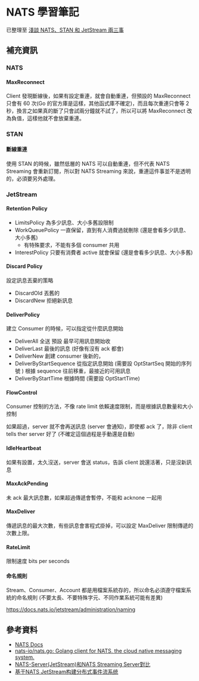 # NATS 學習筆記

已整理至 [淺談 NATS、STAN 和 JetStream 兩三事](https://marco79423.net/articles/%E6%B7%BA%E8%AB%87-natsstan-%E5%92%8C-jetstream-%E5%85%A9%E4%B8%89%E4%BA%8B)

## 補充資訊

### NATS

#### MaxReconnect

Client 發現斷線後，如果有設定重連，就會自動重連，但預設的 MaxReconnect 只會有 60 次(Go 的官方庫是這樣，其他函式庫不確定)，而且每次重連只會等 2 秒，換言之如果真的斷了只會試兩分鐘就不試了，所以可以將 MaxReconnect 改為負值，這樣他就不會放棄重連。

### STAN

#### 斷線重連

使用 STAN 的時候，雖然低層的 NATS 可以自動重連，但不代表 NATS Streaming 會重新訂閱，所以對 NATS Streaming 來說，重連這件事並不是透明的，必須要另外處理。

### JetStream

#### Retention Policy

* LimitsPolicy 為多少訊息、大小多舊設限制
* WorkQueuePolicy 一直保留，直到有人消費過就刪除 (還是會看多少訊息、大小多舊)
    * 有特殊要求，不能有多個 consumer 共用
* InterestPolicy 只要有消費者 active 就會保留 (還是會看多少訊息、大小多舊)

#### Discard Policy

設定訊息丟棄的策略

* DiscardOld 丟舊的
* DiscardNew 拒絕新訊息

#### DeliverPolicy

建立 Consumer 的時候，可以指定從什麼訊息開始

* DeliverAll 全送 預設 最早可用訊息開始收
* DeliverLast 最後的訊息 (好像有沒有 ack 都會)
* DeliverNew 創建 consumer 後新的，
* DeliverByStartSequence 從指定訊息開始 (需要設  OptStartSeq 開始的序列號 ) 根據 sequence 往前移重，最接近的可用訊息
* DeliverByStartTime 根據時間 (需要設 OptStartTime)

#### FlowControl

Consumer 控制的方法，不像 rate limit 依賴速度限制，而是根據訊息數量和大小控制

如果超過，server 就不會再送訊息 (server 會通知)，即使都 ack 了，除非 client tells ther server 好了
(不確定這個過程是手動還是自動)

#### IdleHeartbeat

如果有設置，太久沒送，server 會送 status，告訴 client 說還活著，只是沒新訊息

#### MaxAckPending

未 ack 最大訊息數，如果超過傳遞會暫停，不能和 acknone 一起用

#### MaxDeliver

傳遞訊息的最大次數，有些訊息會害程式掛掉，可以設定 MaxDeliver 限制傳遞的次數上限。

#### RateLimit

限制速度 bits per seconds

#### 命名規則

Stream、Consumer、Account 都是用檔案系統存的，所以命名必須遵守檔案系統的命名規則
(不要太長、不要特殊字元、不同作業系統可能有差異)

https://docs.nats.io/jetstream/administration/naming

## 參考資料

* [NATS Docs](https://docs.nats.io/)
* [nats-io/nats.go: Golang client for NATS, the cloud native messaging system.](https://github.com/nats-io/nats.go)
* [NATS-Server(JetStream)和NATS Streaming Server對比](https://www.gushiciku.cn/pl/g4zz/zh-tw)
* [基于NATS JetStream构建分布式事件流系统](https://www.jianshu.com/p/27a49b9d4306)
